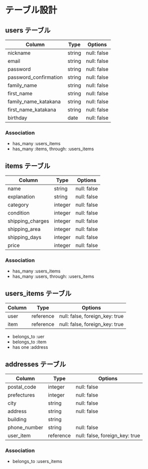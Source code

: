 # テーブル設計

## users テーブル

| Column                 | Type    | Options     |
| ---------------------  | ------- | ----------- |
| nickname               | string  | null: false |
| email                  | string  | null: false |
| password               | string  | null: false |
| password_confirmation  | string  | null: false |
| family_name            | string  | null: false |
| first_name             | string  | null: false |
| family_name_katakana   | string  | null: false |
| first_name_katakana    | string  | null: false |
| birthday               | date    | null: false |

### Association

- has_many :users_items
- has_many :items, through: :users_items

## items テーブル

| Column               | Type     | Options     |
| -------------------- | -------- | ----------- |
| name                 | string   | null: false |
| explanation          | string   | null: false |
| category             | integer  | null: false |
| condition            | integer  | null: false |
| shipping_charges     | integer  | null: false |
| shipping_area        | integer  | null: false |
| shipping_days        | integer  | null: false |
| price                | integer  | null: false |

### Association

- has_many :users_items
- has_many :users, through: :users_items


## users_items テーブル

| Column               | Type      | Options                        |
| -------------------- | --------- | ------------------------------ |
| user                 | reference | null: false, foreign_key: true |
| item                 | reference | null: false, foreign_key: true |

- belongs_to :uer
- belongs_to :item
- has one :address

## addresses テーブル

| Column               | Type      | Options                        |
| -------------------- | --------- | ------------------------------ |
| postal_code          | integer   | null: false                    |
| prefectures          | integer   | null: false                    |
| city                 | string    | null: false                    |
| address              | string    | null: false                    |
| building             | string    |                                |
| phone_number         | string    | null: false                    |
| user_item            | reference | null: false, foreign_key: true |

### Association

- belongs_to :users_items